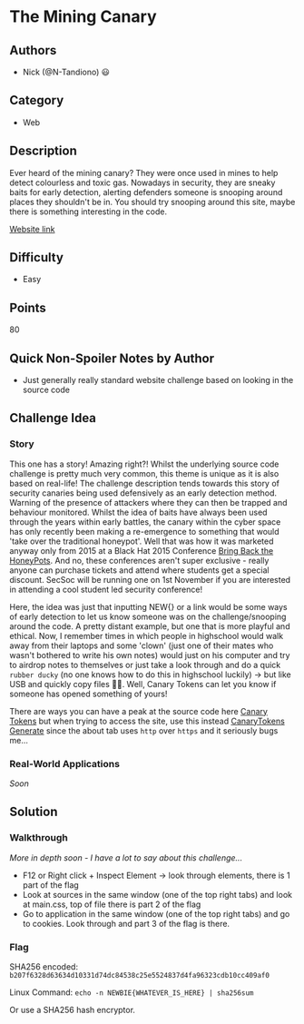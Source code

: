 # The Mining Canary

## Authors
- Nick (@N-Tandiono) 😃

## Category
- Web

## Description
Ever heard of the mining canary? They were once used in mines to help detect colourless and toxic gas. Nowadays in security, they are sneaky baits for early detection, alerting defenders someone is snooping around places they shouldn't be in. You should try snooping around this site, maybe there is something interesting in the code.

[Website link](https://mining-canary.ctf.unswsecurity.com/)

## Difficulty
- Easy

## Points
80

## Quick Non-Spoiler Notes by Author
- Just generally really standard website challenge based on looking in the source code

## Challenge Idea

### Story
This one has a story! Amazing right?! Whilst the underlying source code challenge is pretty much very common, this theme is unique as it is also based on real-life! The challenge description tends towards this story of security canaries being used defensively as an early detection method. Warning of the presence of attackers where they can then be trapped and behaviour monitored. Whilst the idea of baits have always been used through the years within early battles, the canary within the cyber space has only recently been making a re-emergence to something that would 'take over the traditional honeypot'. Well that was how it was marketed anyway only from 2015 at a Black Hat 2015 Conference [Bring Back the HoneyPots](https://www.youtube.com/watch?v=W7U2u-qLAB8&ab_channel=BlackHat). And no, these conferences aren't super exclusive - really anyone can purchase tickets and attend where students get a special discount. SecSoc will be running one on 1st November if you are interested in attending a cool student led security conference!

Here, the idea was just that inputting NEW{} or a link would be some ways of early detection to let us know someone was on the challenge/snooping around the code. A pretty distant example, but one that is more playful and ethical. Now, I remember times in which people in highschool would walk away from their laptops and some 'clown' (just one of their mates who wasn't bothered to write his own notes) would just on his computer and try to airdrop notes to themselves or just take a look through and do a quick `rubber ducky` (no one knows how to do this in highschool luckily) -> but like USB and quickly copy files 🤷‍♂. Well, Canary Tokens can let you know if someone has opened something of yours!

There are ways you can have a peak at the source code here [Canary Tokens](https://github.com/thinkst/canarytokens) but when trying to access the site, use this instead [CanaryTokens Generate](https://canarytokens.org/generate) since the about tab uses `http` over `https` and it seriously bugs me...



### Real-World Applications
*Soon*

## Solution

### Walkthrough

*More in depth soon - I have a lot to say about this challenge...*
- F12 or Right click + Inspect Element -> look through elements, there is 1 part of the flag
- Look at sources in the same window (one of the top right tabs) and look at main.css, top of file there is part 2 of the flag
- Go to application in the same window (one of the top right tabs) and go to cookies. Look through and part 3 of the flag is there.

### Flag
SHA256 encoded: `b207f6328d63634d10331d74dc84538c25e5524837d4fa96323cdb10cc409af0`

Linux Command: `echo -n NEWBIE{WHATEVER_IS_HERE} | sha256sum`

Or use a SHA256 hash encryptor.